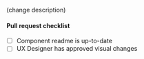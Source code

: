 (change description)


#### Pull request checklist
- [ ] Component readme is up-to-date
- [ ] UX Designer has approved visual changes
